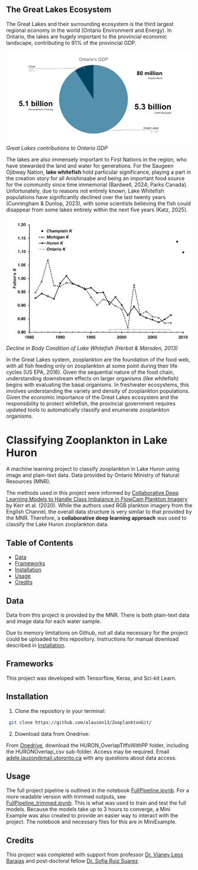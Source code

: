 ## The Great Lakes Ecosystem
The Great Lakes and their surrounding ecosystem is the third largest regional economy in the world (Ontario Environment and Energy). In Ontario, the lakes are hugely important to the provincial economic landscape, contributing to 91% of the provincial GDP. 

![ontarioGDP](assets/zooplankton_pie.png)
*Great Lakes contributions to Ontario GDP*


The lakes are also immensely important to First Nations in the region, who have stewarded the land and water for generations. For the Saugeen Ojibway Nation, **lake whitefish** hold particular significance, playing a part in the creation story for all Anishinaabe and being an important food source for the community since time immemorial (Bardwell, 2024; Parks Canada). Unfortunately, due to reasons not entirely known, Lake Whitefish populations have significantly declined over the last twenty years (Cunningham & Dunlop, 2023), with some scientists believing the fish could disappear from some lakes entirely within the next five years (Katz, 2025). 

![fishDecline](assets/whitefish_decline.png)
*Decline in Body Condition of Lake Whitefish (Herbst & Marsden, 2013)*

In the Great Lakes system, zooplankton are the foundation of the food web, with all fish feeding only on zooplankton at some point during their life cycles (US EPA, 2016). Given the sequential nature of the food chain, understanding downstream effects on larger organisms (like whitefish) begins with evaluating the basal organisms. In freshwater ecosystems, this involves understanding the variety and density of zooplankton populations. Given the economic importance of the Great Lakes ecosystem and the responsibility to protect whitefish, the provincial government requires updated tools to automatically classify and enumerate zooplankton organisms. 






# Classifying Zooplankton in Lake Huron
A machine learning project to classify zooplankton in Lake Huron using image and plain-text data. Data provided by Ontario Ministry of Natural Resources (MNR). 

The methods used in this project were informed by [Collaborative Deep Learning Models to Handle
Class Imbalance in FlowCam Plankton Imagery](https://ieeexplore.ieee.org/stamp/stamp.jsp?tp=&arnumber=9187202) by Kerr et al. (2020). While the authors used RGB plankton imagery from the English Channel, the overall data structure is very similar to that provided by the MNR. Therefore, a **collaborative deep learning approach** was used to classify the Lake Huron zooplankton data. 



## Table of Contents
- [Data](#data)
- [Frameworks](#frameworks)
- [Installation](#installation)
- [Usage](#usage)
- [Credits](#credits)


## Data
Data from this project is provided by the MNR. There is both plain-text data and image data for each water sample. 

Due to memory limitations on Github, not all data necessary for the project could be uploaded to this repository. Instructions for manual download described in [Installation](#installation).

## Frameworks
This project was developed with Tensorflow, Keras, and Sci-kit Learn. 


## Installation
1. Clone the repository in your terminal:
```bash
 git clone https://github.com/alauzon13/ZooplanktonGit/
```
2. Download data from Onedrive: 

From [Onedrive](https://utoronto-my.sharepoint.com/:f:/g/personal/vianey_leosbarajas_utoronto_ca/ElpxgGCqDHtJjFml4UJnD_QBPH7a3ijH_NCV-btbCNvbbw?e=qG1M9a), download the HURON_OverlapTiffsWithPP folder, including the HURONOverlap_csv sub-folder. Access may be required. Email adele.lauzon@mail.utoronto.ca with any questions about data access.

## Usage   
The full project pipeline is outlined in the notebook [FullPipeline.ipynb](https://github.com/alauzon13/ZooplanktonGit/blob/main/FullPipeline.ipynb). For a more readable version with trimmed outputs, see [FullPipeline_trimmed.ipynb](https://github.com/alauzon13/ZooplanktonGit/blob/main/FullPipeline_trimmed.ipynb). This is what was used to train and test the full models. Because the models take up to 3 hours to converge, a Mini Example was also created to provide an easier way to interact with the project. The notebook and necessary files for this are in MiniExample. 

## Credits 

This project was completed with support from professor [Dr. Vianey Leos Barajas](https://www.statistics.utoronto.ca/people/directories/all-faculty/vianey-leos-barajas) and post-doctoral fellow [Dr. Sofia Ruiz Suarez](https://www.statistics.utoronto.ca/people/directories/postdoctoral-fellows/sofia-ruiz-suarez). 




